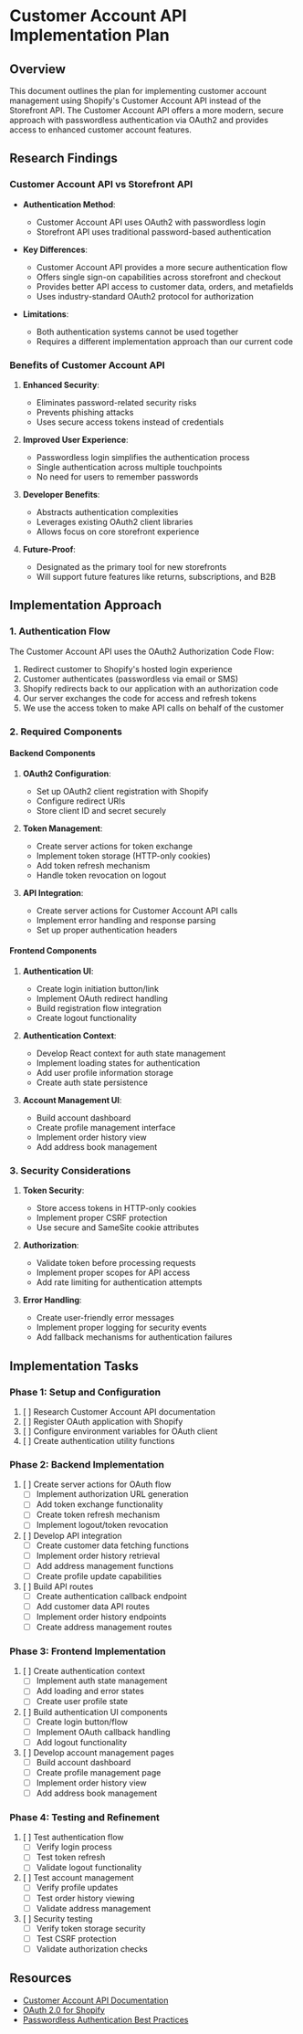 # Customer Account API Implementation Plan

## Overview

This document outlines the plan for implementing customer account management using Shopify's Customer Account API instead of the Storefront API. The Customer Account API offers a more modern, secure approach with passwordless authentication via OAuth2 and provides access to enhanced customer account features.

## Research Findings

### Customer Account API vs Storefront API

- **Authentication Method**: 
  - Customer Account API uses OAuth2 with passwordless login
  - Storefront API uses traditional password-based authentication

- **Key Differences**:
  - Customer Account API provides a more secure authentication flow
  - Offers single sign-on capabilities across storefront and checkout
  - Provides better API access to customer data, orders, and metafields
  - Uses industry-standard OAuth2 protocol for authorization

- **Limitations**:
  - Both authentication systems cannot be used together
  - Requires a different implementation approach than our current code

### Benefits of Customer Account API

1. **Enhanced Security**:
   - Eliminates password-related security risks
   - Prevents phishing attacks
   - Uses secure access tokens instead of credentials

2. **Improved User Experience**:
   - Passwordless login simplifies the authentication process
   - Single authentication across multiple touchpoints
   - No need for users to remember passwords

3. **Developer Benefits**:
   - Abstracts authentication complexities
   - Leverages existing OAuth2 client libraries
   - Allows focus on core storefront experience

4. **Future-Proof**:
   - Designated as the primary tool for new storefronts
   - Will support future features like returns, subscriptions, and B2B

## Implementation Approach

### 1. Authentication Flow

The Customer Account API uses the OAuth2 Authorization Code Flow:

1. Redirect customer to Shopify's hosted login experience
2. Customer authenticates (passwordless via email or SMS)
3. Shopify redirects back to our application with an authorization code
4. Our server exchanges the code for access and refresh tokens
5. We use the access token to make API calls on behalf of the customer

### 2. Required Components

#### Backend Components

1. **OAuth2 Configuration**:
   - Set up OAuth2 client registration with Shopify
   - Configure redirect URIs
   - Store client ID and secret securely

2. **Token Management**:
   - Create server actions for token exchange
   - Implement token storage (HTTP-only cookies)
   - Add token refresh mechanism
   - Handle token revocation on logout

3. **API Integration**:
   - Create server actions for Customer Account API calls
   - Implement error handling and response parsing
   - Set up proper authentication headers

#### Frontend Components

1. **Authentication UI**:
   - Create login initiation button/link
   - Implement OAuth redirect handling
   - Build registration flow integration
   - Create logout functionality

2. **Authentication Context**:
   - Develop React context for auth state management
   - Implement loading states for authentication
   - Add user profile information storage
   - Create auth state persistence

3. **Account Management UI**:
   - Build account dashboard
   - Create profile management interface
   - Implement order history view
   - Add address book management

### 3. Security Considerations

1. **Token Security**:
   - Store access tokens in HTTP-only cookies
   - Implement proper CSRF protection
   - Use secure and SameSite cookie attributes

2. **Authorization**:
   - Validate token before processing requests
   - Implement proper scopes for API access
   - Add rate limiting for authentication attempts

3. **Error Handling**:
   - Create user-friendly error messages
   - Implement proper logging for security events
   - Add fallback mechanisms for authentication failures

## Implementation Tasks

### Phase 1: Setup and Configuration

1. [ ] Research Customer Account API documentation
2. [ ] Register OAuth application with Shopify
3. [ ] Configure environment variables for OAuth client
4. [ ] Create authentication utility functions

### Phase 2: Backend Implementation

1. [ ] Create server actions for OAuth flow
   - [ ] Implement authorization URL generation
   - [ ] Add token exchange functionality
   - [ ] Create token refresh mechanism
   - [ ] Implement logout/token revocation

2. [ ] Develop API integration
   - [ ] Create customer data fetching functions
   - [ ] Implement order history retrieval
   - [ ] Add address management functions
   - [ ] Create profile update capabilities

3. [ ] Build API routes
   - [ ] Create authentication callback endpoint
   - [ ] Add customer data API routes
   - [ ] Implement order history endpoints
   - [ ] Create address management routes

### Phase 3: Frontend Implementation

1. [ ] Create authentication context
   - [ ] Implement auth state management
   - [ ] Add loading and error states
   - [ ] Create user profile state

2. [ ] Build authentication UI components
   - [ ] Create login button/flow
   - [ ] Implement OAuth callback handling
   - [ ] Add logout functionality

3. [ ] Develop account management pages
   - [ ] Build account dashboard
   - [ ] Create profile management page
   - [ ] Implement order history view
   - [ ] Add address book management

### Phase 4: Testing and Refinement

1. [ ] Test authentication flow
   - [ ] Verify login process
   - [ ] Test token refresh
   - [ ] Validate logout functionality

2. [ ] Test account management
   - [ ] Verify profile updates
   - [ ] Test order history viewing
   - [ ] Validate address management

3. [ ] Security testing
   - [ ] Verify token storage security
   - [ ] Test CSRF protection
   - [ ] Validate authorization checks

## Resources

- [Customer Account API Documentation](https://shopify.dev/docs/api/customer)
- [OAuth 2.0 for Shopify](https://shopify.dev/docs/apps/auth/oauth)
- [Passwordless Authentication Best Practices](https://shopify.dev/docs/api/customer/authentication)
